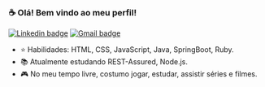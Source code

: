  ### ☕ Olá! Bem vindo ao meu perfil!
 
 

[![Linkedin badge](https://img.shields.io/badge/-Linkedin-blue?flat-square&logo=Linkedin&logoColor=white&link=https://www.linkedin.com/in/valneipereirabarboza/)](https://www.linkedin.com/in/valneipereirabarboza/) [![Gmail badge](https://img.shields.io/badge/-Gmail-c14438?style=flat-square&logo=Gmail&logoColor=white&link=mailto:valneipereirabarboza@gmail.com)](mailto:valneipereirabarboza@gmail.com)




- ⭐ Habilidades: HTML, CSS, JavaScript, Java, SpringBoot, Ruby.
- 📚 Atualmente estudando REST-Assured, Node.js.
- 🎮 No meu tempo livre, costumo jogar, estudar, assistir séries e filmes.





 
